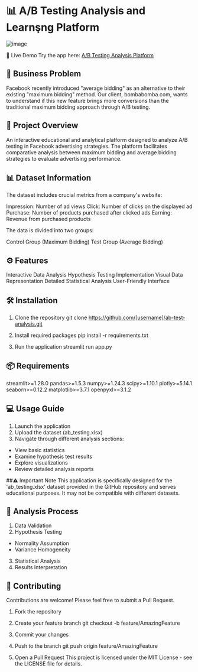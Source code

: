 # 📊 A/B Testing Analysis and Learnşng Platform


![image](https://github.com/user-attachments/assets/e9314e21-02df-465e-b5c8-e11eea1c1977)

🔗 Live Demo
Try the app here: [A/B Testing Analysis Platform](https://ab-test-face.streamlit.app/)

## 🎯 Business Problem
Facebook recently introduced "average bidding" as an alternative to their existing "maximum bidding" method. Our client, bombabomba.com, wants to understand if this new feature brings more conversions than the traditional maximum bidding approach through A/B testing.

## 📌 Project Overview
An interactive educational and analytical platform designed to analyze A/B testing in Facebook advertising strategies. The platform facilitates comparative analysis between maximum bidding and average bidding strategies to evaluate advertising performance.

## 📊 Dataset Information
The dataset includes crucial metrics from a company's website:

Impression: Number of ad views
Click: Number of clicks on the displayed ad
Purchase: Number of products purchased after clicked ads
Earning: Revenue from purchased products

The data is divided into two groups:

Control Group (Maximum Bidding)
Test Group (Average Bidding)

## ⚙️ Features

Interactive Data Analysis
Hypothesis Testing Implementation
Visual Data Representation
Detailed Statistical Analysis
User-Friendly Interface

## 🛠️ Installation

1. Clone the repository
git clone https://github.com/[username]/ab-test-analysis.git

2. Install required packages
pip install -r requirements.txt

3. Run the application
streamlit run app.py

## 📦 Requirements
streamlit>=1.28.0
pandas>=1.5.3
numpy>=1.24.3
scipy>=1.10.1
plotly>=5.14.1
seaborn>=0.12.2
matplotlib>=3.7.1
openpyxl>=3.1.2

## 💻 Usage Guide

1. Launch the application
2. Upload the dataset (ab_testing.xlsx)
3. Navigate through different analysis sections:

  - View basic statistics
  - Examine hypothesis test results
  - Explore visualizations
  - Review detailed analysis reports

##⚠️ Important Note
This application is specifically designed for the 'ab_testing.xlsx' dataset provided in the GitHub repository and serves educational purposes. It may not be compatible with different datasets.

## 🔬 Analysis Process

1. Data Validation
2. Hypothesis Testing

  - Normality Assumption
  - Variance Homogeneity

3. Statistical Analysis
4. Results Interpretation

## 🤝 Contributing
Contributions are welcome! Please feel free to submit a Pull Request.

1. Fork the repository
2. Create your feature branch
git checkout -b feature/AmazingFeature

3. Commit your changes
4. Push to the branch
git push origin feature/AmazingFeature

5. Open a Pull Request
This project is licensed under the MIT License - see the LICENSE file for details.


























